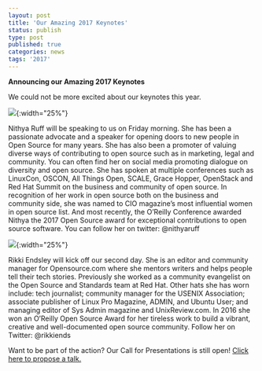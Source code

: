 ```yaml
---
layout: post
title: 'Our Amazing 2017 Keynotes'
status: publish
type: post
published: true
categories: news
tags: '2017'
---
```


**Announcing our Amazing 2017 Keynotes**

We could not be more excited about our keynotes this year. 

![](/img/posts/2017_Keynote_nithya.jpg){:width="25%"}

Nithya Ruff will be speaking to us on Friday morning. She has been a passionate advocate and a speaker for opening doors to new people in Open Source for many years. She has also been a promoter of valuing diverse ways of contributing to open source such as in marketing, legal and community. You can often find her on social media promoting dialogue on diversity and open source. She has spoken at multiple conferences such as LinuxCon, OSCON, All Things Open, SCALE, Grace Hopper, OpenStack and Red Hat Summit on the business and community of open source. In recognition of her work in open source both on the business and community side, she was named to CIO magazine’s most influential women in open source list. And most recently, the O’Reilly Conference awarded Nithya the 2017 Open Source award for exceptional contributions to open source software. You can follow her on twitter: @nithyaruff

![](/img/posts/2017_Keynote_rikki.jpg){:width="25%"}

Rikki Endsley will kick off our second day. She is an editor and community manager for Opensource.com where she mentors writers and helps people tell their tech stories. Previously she worked as a community evangelist on the Open Source and Standards team at Red Hat. Other hats she has worn include: tech journalist; community manager for the USENIX Association; associate publisher of Linux Pro Magazine, ADMIN, and Ubuntu User; and managing editor of Sys Admin magazine and UnixReview.com. In 2016 she won an O’Reilly Open Source Award for her tireless work to build a vibrant, creative and well-documented open source community. Follow her on Twitter: @rikkiends

Want to be part of the action? Our Call for Presentations is still open! [Click here to propose a talk.](https://osem.seagl.org/conferences/seagl2017/program/proposals)


